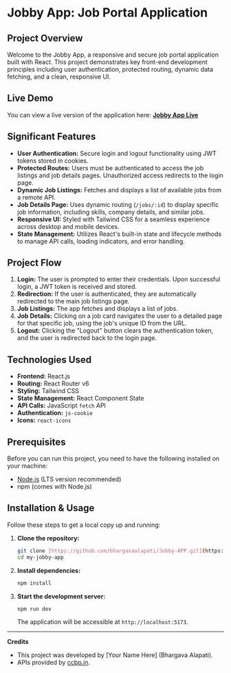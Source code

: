 # Jobby App: Job Portal Application

## Project Overview

Welcome to the Jobby App, a responsive and secure job portal application built with React. This project demonstrates key front-end development principles including user authentication, protected routing, dynamic data fetching, and a clean, responsive UI.

## Live Demo

You can view a live version of the application here:
[**Jobby App Live**](<YOUR_LIVE_DEMO_URL_HERE>)

## Significant Features

* **User Authentication:** Secure login and logout functionality using JWT tokens stored in cookies.
* **Protected Routes:** Users must be authenticated to access the job listings and job details pages. Unauthorized access redirects to the login page.
* **Dynamic Job Listings:** Fetches and displays a list of available jobs from a remote API.
* **Job Details Page:** Uses dynamic routing (`/jobs/:id`) to display specific job information, including skills, company details, and similar jobs.
* **Responsive UI:** Styled with Tailwind CSS for a seamless experience across desktop and mobile devices.
* **State Management:** Utilizes React's built-in state and lifecycle methods to manage API calls, loading indicators, and error handling.

## Project Flow

1.  **Login:** The user is prompted to enter their credentials. Upon successful login, a JWT token is received and stored.
2.  **Redirection:** If the user is authenticated, they are automatically redirected to the main job listings page.
3.  **Job Listings:** The app fetches and displays a list of jobs.
4.  **Job Details:** Clicking on a job card navigates the user to a detailed page for that specific job, using the job's unique ID from the URL.
5.  **Logout:** Clicking the "Logout" button clears the authentication token, and the user is redirected back to the login page.

## Technologies Used

* **Frontend:** React.js
* **Routing:** React Router v6
* **Styling:** Tailwind CSS
* **State Management:** React Component State
* **API Calls:** JavaScript `fetch` API
* **Authentication:** `js-cookie`
* **Icons:** `react-icons`

## Prerequisites

Before you can run this project, you need to have the following installed on your machine:

* [Node.js](https://nodejs.org/) (LTS version recommended)
* npm (comes with Node.js)

## Installation & Usage

Follow these steps to get a local copy up and running:

1.  **Clone the repository:**
    ```bash
    git clone [https://github.com/bhargavaalapati/Jobby-APP.git](https://github.com/bhargavaalapati/Jobby-APP.git)
    cd my-jobby-app
    ```
2.  **Install dependencies:**
    ```bash
    npm install
    ```
3.  **Start the development server:**
    ```bash
    npm run dev
    ```
    The application will be accessible at `http://localhost:5173`.

---

**Credits**
* This project was developed by [Your Name Here] (Bhargava Alapati).
* APIs provided by [ccbp.in](https://apis.ccbp.in/).
